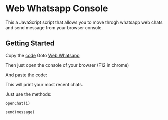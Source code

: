 # Web Whatsapp Console

This a JavaScript script that allows you to move throgh whatsapp web chats and send message from your browser console.

## Getting Started

Copy the [code](https://raw.githubusercontent.com/gcandrade10/scripts/master/webWhatsappConsole/whatsapp.js)
Goto [Web Whatsapp](https://web.whatsapp.com/) 

Then just open the console of your browser (F12 in chrome)

And paste the code:

This will print your most recent chats.

Just use the methods:

```
openChat(i)
```

```
send(message)
```
